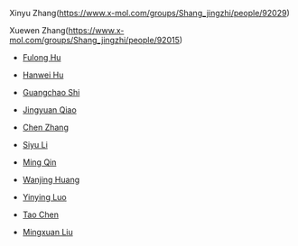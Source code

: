 Xinyu Zhang(https://www.x-mol.com/groups/Shang_jingzhi/people/92029)

Xuewen Zhang(https://www.x-mol.com/groups/Shang_jingzhi/people/92015)

- [Fulong Hu](https://www.x-mol.com/groups/Shang_jingzhi/people/92016)

- [Hanwei Hu](https://www.x-mol.com/groups/Shang_jingzhi/people/91969)

- [Guangchao Shi](https://www.x-mol.com/groups/Shang_jingzhi/people/92030)

- [Jingyuan Qiao](https://www.x-mol.com/groups/Shang_jingzhi/people/92032)

- [Chen Zhang](https://www.x-mol.com/groups/Shang_jingzhi/people/92011)

- [Siyu Li](https://www.x-mol.com/groups/Shang_jingzhi/people/92012)

- [Ming Qin](https://www.x-mol.com/groups/Shang_jingzhi/people/92014)

- [Wanjing Huang](https://www.x-mol.com/groups/Shang_jingzhi/people/92017)

- [Yinying Luo](https://www.x-mol.com/groups/Shang_jingzhi/people/92019)

- [Tao Chen](https://www.x-mol.com/groups/Shang_jingzhi/people/92031)

- [Mingxuan Liu](https://www.x-mol.com/groups/Shang_jingzhi/people/92013)
